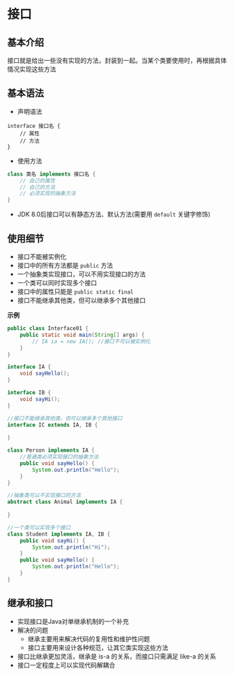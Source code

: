 # 接口

## 基本介绍

接口就是给出一些没有实现的方法，封装到一起。当某个类要使用时，再根据具体情况实现这些方法

## 基本语法

-   声明语法

```
interface 接口名 {
	// 属性
	// 方法
}
```

-   使用方法

```Java
class 类名 implements 接口名 {
    // 自己的属性
    // 自己的方法
    // 必须实现的抽象方法
}
```

-   JDK 8.0后接口可以有静态方法、默认方法(需要用 `default`  关键字修饰)

## 使用细节

-   接口不能被实例化
-   接口中的所有方法都是 `public` 方法
-   一个抽象类实现接口，可以不用实现接口的方法
-   一个类可以同时实现多个接口
-   接口中的属性只能是 `public static final` 
-   接口不能继承其他类，但可以继承多个其他接口

**示例**

```Java
public class Interface01 {
    public static void main(String[] args) {
        // IA ia = new IA(); //接口不可以被实例化
    }
}

interface IA {
    void sayHello();
}

interface IB {
    void sayHi();
}

//接口不能继承其他类，但可以继承多个其他接口
interface IC extends IA, IB {
    
}

class Person implements IA {
    //普通类必须实现接口的抽象方法
    public void sayHello() {
        System.out.println("Hello");
    }
}

//抽象类可以不实现接口的方法
abstract class Animal implements IA {
    
}

//一个类可以实现多个接口
class Student implements IA, IB {
    public void sayHi() {
        System.out.println("Hi");
    }
    public void sayHello() {
        System.out.println("Hello");
    }
}
```

## 继承和接口

-   实现接口是Java对单继承机制的一个补充
-   解决的问题
    -   继承主要用来解决代码的复用性和维护性问题
    -   接口主要用来设计各种规范，让其它类实现这些方法
-   接口比继承更加灵活，继承是 is-a 的关系，而接口只需满足 like-a 的关系
-   接口一定程度上可以实现代码解耦合

